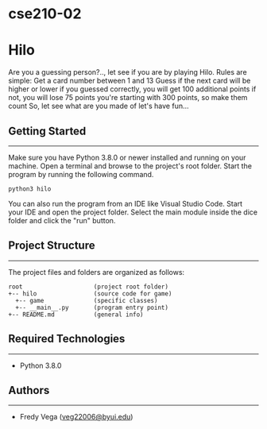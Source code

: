 # cse210-02
# Hilo
Are you a guessing person?.., let see if you are by playing Hilo.
Rules are simple:
Get a card number between 1 and 13
Guess if the next card will be higher or lower
if you guessed correctly, you will get 100 additional points
if not, you will lose 75 points
you're starting with 300 points, so make them count
So, let see what are you made of
let's have fun...

## Getting Started
---
Make sure you have Python 3.8.0 or newer installed and running on your machine. Open a terminal and 
browse to the project's root folder. Start the program by running the following command.
```
python3 hilo 
```
You can also run the program from an IDE like Visual Studio Code. Start your IDE and open the 
project folder. Select the main module inside the dice folder and click the "run" button.

## Project Structure
---
The project files and folders are organized as follows:
```
root                    (project root folder)
+-- hilo                (source code for game)
  +-- game              (specific classes)
  +-- __main__.py       (program entry point)
+-- README.md           (general info)
```

## Required Technologies
---
* Python 3.8.0

## Authors
---
* Fredy Vega (veg22006@byui.edu)
